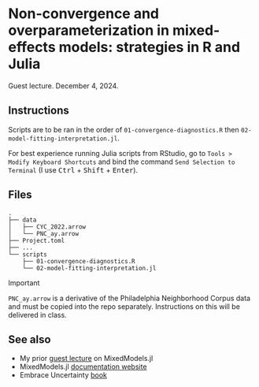 # Non-convergence and overparameterization in mixed-effects models: strategies in R and Julia

Guest lecture. December 4, 2024.

## Instructions

Scripts are to be ran in the order of `01-convergence-diagnostics.R` then `02-model-fitting-interpretation.jl`.

For best experience running Julia scripts from RStudio, go to `Tools > Modify Keyboard Shortcuts` and bind the command `Send Selection to Terminal` (I use <kbd>Ctrl</kbd> + <kbd>Shift</kbd> + <kbd>Enter</kbd>).

## Files

```
.
├── data
│   ├── CYC_2022.arrow
│   └── PNC_ay.arrow
├── Project.toml
├── ...
└── scripts
    ├── 01-convergence-diagnostics.R
    └── 02-model-fitting-interpretation.jl
```

> [!IMPORTANT]  
> `PNC_ay.arrow` is a derivative of the Philadelphia Neighborhood Corpus data and must be copied into the repo separately. Instructions on this will be delivered in class.

## See also

- My prior [guest lecture](https://github.com/yjunechoe/ling5620-julia-demo) on MixedModels.jl
- MixedModels.jl [documentation website](https://juliastats.org/MixedModels.jl/stable/)
- Embrace Uncertainty [book](https://embraceuncertaintybook.com/)
